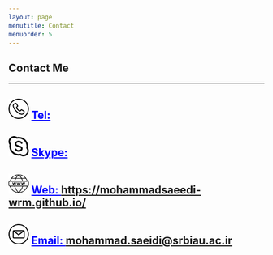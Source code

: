 ```yaml
---
layout: page
menutitle: Contact
menuorder: 5
---
```

## __Contact Me__
_________________________________________________________________________________________________________________________________________________________________________


## <img width="40" height="40" alt="Target" src="/assets//call.png"> __<a href="" style="color: blue;">Tel: </a>__ 
## <img width="40" height="40" alt="Target" src="/assets//skype.png"> __<a href="" style="color: blue;">Skype: </a>__ 
## <img width="40" height="40" alt="Target" src="/assets//web.png"> __<a href="https://mohammadsaeedi-wrm.github.io/" style="color: blue;">Web: https://mohammadsaeedi-wrm.github.io/ </a>__ 
## <img width="40" height="40" alt="Target" src="/assets//email.png"> __<a href="mohammad.saeidi@srbiau.ac.ir" style="color: blue;">Email: mohammad.saeidi@srbiau.ac.ir </a>__ 
